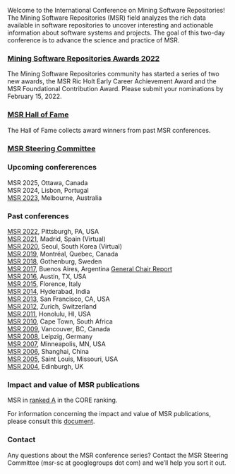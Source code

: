 Welcome to the International Conference on Mining Software Repositories!
The Mining Software Repositories (MSR) field analyzes the rich data available in software repositories to uncover interesting and actionable information about software systems and projects. The goal of this two-day conference is to advance the science and practice of MSR.

### [Mining Software Repositories Awards 2022](https://conf.researchr.org/track/msr-2022/msr-2022-msr-awards)
The Mining Software Repositories community has started a series of two new 
awards, the MSR Ric Holt Early Career Achievement Award and the MSR Foundational 
Contribution Award. Please submit your nominations by February 15, 2022.

### [MSR Hall of Fame](http://www.msrconf.org/hall-of-fame)
The Hall of Fame collects award winners from past MSR conferences.

### [MSR Steering Committee](http://www.msrconf.org/sc)

### Upcoming confererences
MSR 2025, Ottawa, Canada <br/>
MSR 2024, Lisbon, Portugal <br/>
[MSR 2023](https://conf.researchr.org/home/msr-2023), Melbourne, Australia <br/>

### Past conferences
[MSR 2022](https://conf.researchr.org/home/msr-2022), Pittsburgh, PA, USA <br/>
[MSR 2021](https://2021.msrconf.org/), Madrid, Spain (Virtual)<br/>
[MSR 2020](https://2020.msrconf.org/), Seoul, South Korea (Virtual)<br/>
[MSR 2019](http://2019.msrconf.org/), Montréal, Quebec, Canada <br/>
[MSR 2018](http://2018.msrconf.org/), Gothenburg, Sweden <br/>
[MSR 2017](http://2017.msrconf.org/), Buenos Aires, Argentina [General Chair Report](https://github.com/msrconf/msrconf/raw/master/2017/report/report.pdf) <br/>
[MSR 2016](http://2016.msrconf.org/), Austin, TX, USA <br/>
[MSR 2015](http://2015.msrconf.org/), Florence, Italy <br/>
[MSR 2014](http://2014.msrconf.org/), Hyderabad, India <br/>
[MSR 2013](http://2013.msrconf.org/), San Francisco, CA, USA <br/>
[MSR 2012](http://2012.msrconf.org/), Zurich, Switzerland <br/>
[MSR 2011](http://2011.msrconf.org/), Honolulu, HI, USA <br/>
[MSR 2010](http://2010.msrconf.org/), Cape Town, South Africa <br/>
[MSR 2009](http://2009.msrconf.org/), Vancouver, BC, Canada <br/>
[MSR 2008](http://2008.msrconf.org/), Leipzig, Germany <br/>
[MSR 2007](http://2007.msrconf.org/), Minneapolis, MN, USA <br/>
[MSR 2006](http://2006.msrconf.org/), Shanghai, China <br/>
[MSR 2005](http://2005.msrconf.org/), Saint Louis, Missouri, USA <br/>
[MSR 2004](http://2004.msrconf.org/), Edinburgh, UK

### Impact and value of MSR publications 
MSR in [ranked A](http://portal.core.edu.au/conf-ranks/711/) in the CORE ranking.

For information concerning the impact and value of MSR publications, please consult this [document](./MSR_Impact.pdf).

### Contact
Any questions about the MSR conference series? Contact the MSR Steering Committee (msr-sc at googlegroups dot com) and we’ll help you sort it out.
